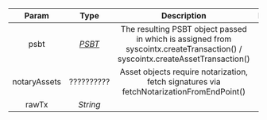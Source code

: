 |    Param     |         Type          |                         Description                          | Required |
| :----------: | :-------------------: | :----------------------------------------------------------: | :------: |
|     psbt     | [*PSBT*](types/#psbt) | The resulting PSBT object passed in which is assigned from syscointx.createTransaction() / syscointx.createAssetTransaction() |   yes    |
| notaryAssets |      ??????????       | Asset objects require notarization, fetch signatures via fetchNotarizationFromEndPoint() |   yes    |
|    rawTx     |       *String*        |                                                              |          |
